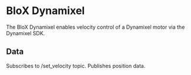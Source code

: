 # BloX Dynamixel

The BloX Dynamixel enables velocity control of a Dynamixel motor via the Dynamixel SDK.

## Data

Subscribes to /set_velocity topic. Publishes position data.
